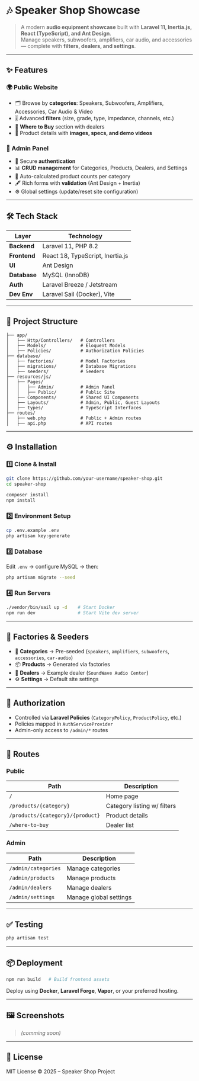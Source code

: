 # 🎶 Speaker Shop Showcase

> A modern **audio equipment showcase** built with **Laravel 11, Inertia.js, React (TypeScript), and Ant Design**.  
> Manage speakers, subwoofers, amplifiers, car audio, and accessories — complete with **filters, dealers, and settings**.

---

## ✨ Features

### 🌍 Public Website
- 🗂️ Browse by **categories**: Speakers, Subwoofers, Amplifiers, Accessories, Car Audio & Video
- 🎚️ Advanced **filters** (size, grade, type, impedance, channels, etc.)
- 🛒 **Where to Buy** section with dealers
- 📄 Product details with **images, specs, and demo videos**

### 🔑 Admin Panel
- 🔐 Secure **authentication**
- 📊 **CRUD management** for Categories, Products, Dealers, and Settings
- 🔄 Auto-calculated product counts per category
- 🖋️ Rich forms with **validation** (Ant Design + Inertia)
- ⚙️ Global settings (update/reset site configuration)

---

## 🛠️ Tech Stack

| Layer        | Technology |
|--------------|------------|
| **Backend**  | Laravel 11, PHP 8.2 |
| **Frontend** | React 18, TypeScript, Inertia.js |
| **UI**       | Ant Design |
| **Database** | MySQL (InnoDB) |
| **Auth**     | Laravel Breeze / Jetstream |
| **Dev Env**  | Laravel Sail (Docker), Vite |

---

## 📂 Project Structure

```
├── app/
│   ├── Http/Controllers/   # Controllers
│   ├── Models/             # Eloquent Models
│   ├── Policies/           # Authorization Policies
├── database/
│   ├── factories/          # Model Factories
│   ├── migrations/         # Database Migrations
│   ├── seeders/            # Seeders
├── resources/js/
│   ├── Pages/
│   │   ├── Admin/          # Admin Panel
│   │   ├── Public/         # Public Site
│   ├── Components/         # Shared UI Components
│   ├── Layouts/            # Admin, Public, Guest Layouts
│   ├── types/              # TypeScript Interfaces
├── routes/
│   ├── web.php             # Public + Admin routes
│   ├── api.php             # API routes
```

---

## ⚙️ Installation

### 1️⃣ Clone & Install
```bash
git clone https://github.com/your-username/speaker-shop.git
cd speaker-shop

composer install
npm install
```

### 2️⃣ Environment Setup
```bash
cp .env.example .env
php artisan key:generate
```

### 3️⃣ Database
Edit `.env` → configure MySQL → then:
```bash
php artisan migrate --seed
```

### 4️⃣ Run Servers
```bash
./vendor/bin/sail up -d    # Start Docker
npm run dev                # Start Vite dev server
```

---

## 🧪 Factories & Seeders

- 🎼 **Categories** → Pre-seeded (`speakers`, `amplifiers`, `subwoofers`, `accessories`, `car-audio`)
- 📦 **Products** → Generated via factories
- 🏪 **Dealers** → Example dealer (`SoundWave Audio Center`)
- ⚙️ **Settings** → Default site settings

---

## 🔐 Authorization

- Controlled via **Laravel Policies** (`CategoryPolicy`, `ProductPolicy`, etc.)
- Policies mapped in `AuthServiceProvider`
- Admin-only access to `/admin/*` routes

---

## 📜 Routes

### Public
| Path | Description |
|------|-------------|
| `/` | Home page |
| `/products/{category}` | Category listing w/ filters |
| `/products/{category}/{product}` | Product details |
| `/where-to-buy` | Dealer list |

### Admin
| Path | Description |
|------|-------------|
| `/admin/categories` | Manage categories |
| `/admin/products` | Manage products |
| `/admin/dealers` | Manage dealers |
| `/admin/settings` | Manage global settings |

---

## ✅ Testing

```bash
php artisan test
```

---

## 📦 Deployment

```bash
npm run build   # Build frontend assets
```

Deploy using **Docker**, **Laravel Forge**, **Vapor**, or your preferred hosting.

---

## 🖼️ Screenshots

> _(comming soon)_

---

## 📄 License

MIT License © 2025 – Speaker Shop Project  
